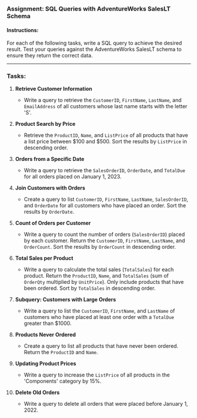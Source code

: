 ### **Assignment: SQL Queries with AdventureWorks SalesLT Schema**

#### **Instructions:**
For each of the following tasks, write a SQL query to achieve the desired result. Test your queries against the AdventureWorks SalesLT schema to ensure they return the correct data.

---

### **Tasks:**

1. **Retrieve Customer Information**
   - Write a query to retrieve the `CustomerID`, `FirstName`, `LastName`, and `EmailAddress` of all customers whose last name starts with the letter 'S'.

2. **Product Search by Price**
   - Retrieve the `ProductID`, `Name`, and `ListPrice` of all products that have a list price between $100 and $500. Sort the results by `ListPrice` in descending order.

3. **Orders from a Specific Date**
   - Write a query to retrieve the `SalesOrderID`, `OrderDate`, and `TotalDue` for all orders placed on January 1, 2023.

4. **Join Customers with Orders**
   - Create a query to list `CustomerID`, `FirstName`, `LastName`, `SalesOrderID`, and `OrderDate` for all customers who have placed an order. Sort the results by `OrderDate`.

5. **Count of Orders per Customer**
   - Write a query to count the number of orders (`SalesOrderID`) placed by each customer. Return the `CustomerID`, `FirstName`, `LastName`, and `OrderCount`. Sort the results by `OrderCount` in descending order.

6. **Total Sales per Product**
   - Write a query to calculate the total sales (`TotalSales`) for each product. Return the `ProductID`, `Name`, and `TotalSales` (sum of `OrderQty` multiplied by `UnitPrice`). Only include products that have been ordered. Sort by `TotalSales` in descending order.

7. **Subquery: Customers with Large Orders**
   - Write a query to list the `CustomerID`, `FirstName`, and `LastName` of customers who have placed at least one order with a `TotalDue` greater than $1000.

8. **Products Never Ordered**
   - Create a query to list all products that have never been ordered. Return the `ProductID` and `Name`.

9. **Updating Product Prices**
   - Write a query to increase the `ListPrice` of all products in the 'Components' category by 15%.

10. **Delete Old Orders**
    - Write a query to delete all orders that were placed before January 1, 2022.


